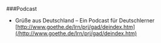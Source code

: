 ###Podcast
	- Grüße aus Deutschland – Ein Podcast für Deutschlerner [http://www.goethe.de/lrn/prj/gad/deindex.htm](/http://www.goethe.de/lrn/prj/gad/deindex.htm)